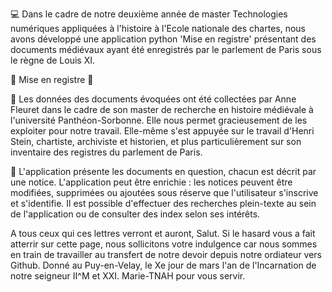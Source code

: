 
💻 Dans le cadre de notre deuxième année de master Technologies numériques appliquées à l'histoire à l'Ecole nationale des chartes, nous avons développé une application python 'Mise en registre' présentant des documents médiévaux ayant été enregistrés par le parlement de Paris sous le règne de Louis XI.

👑 Mise en registre 👑 

📙 Les données des documents évoquées ont été collectées par Anne Fleuret dans le cadre de son master de recherche en histoire médiévale à l'université Panthéon-Sorbonne. Elle nous permet gracieusement de les exploiter pour notre travail. Elle-même s'est appuyée sur le travail d'Henri Stein, chartiste, archiviste et historien, et plus particulièrement sur son inventaire des registres du parlement de Paris. 

📜 L'application présente les documents en question, chacun est décrit par une notice. L'application peut être enrichie : les notices peuvent être modifiées, supprimées ou ajoutées sous réserve que l'utilisateur s'inscrive et s'identifie. Il est possible d'effectuer des recherches plein-texte au sein de l'application ou de consulter des index selon ses intérêts. 

A tous ceux qui ces lettres verront et auront, Salut. Si le hasard vous a fait atterrir sur cette page, nous sollicitons votre indulgence car nous sommes en train de travailler au transfert de notre devoir depuis notre ordiateur vers Github. Donné au Puy-en-Velay, le Xe jour de mars l'an de l'Incarnation de notre seigneur II^M et XXI. Marie-TNAH pour vous servir.
